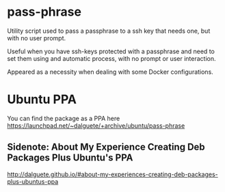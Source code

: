 # pass-phrase
Utility script used to pass a passphrase to a ssh key that needs one, but with no
user prompt.

Useful when you have ssh-keys protected with a passphrase and need to set them
using and automatic process, with no prompt or user interaction.

Appeared as a necessity when dealing with some Docker configurations.

Ubuntu PPA
==========

You can find the package as a PPA here https://launchpad.net/~dalguete/+archive/ubuntu/pass-phrase

Sidenote: About My Experience Creating Deb Packages Plus Ubuntu's PPA
---------------------------------------------------------------------

http://dalguete.github.io/#about-my-experiences-creating-deb-packages-plus-ubuntus-ppa
